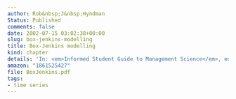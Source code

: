 ```yaml
---
author: Rob&nbsp;J&nbsp;Hyndman
Status: Published
comments: false
date: 2002-07-15 03:02:38+00:00
slug: box-jenkins-modelling
title: Box-Jenkins modelling
kind: chapter
details: 'In: <em>Informed Student Guide to Management Science</em>, ed., Hans Daellenbach and Robert Flood, Thomson: London'
amazon: "1861525427"
file: BoxJenkins.pdf
tags:
- time series
---
```

